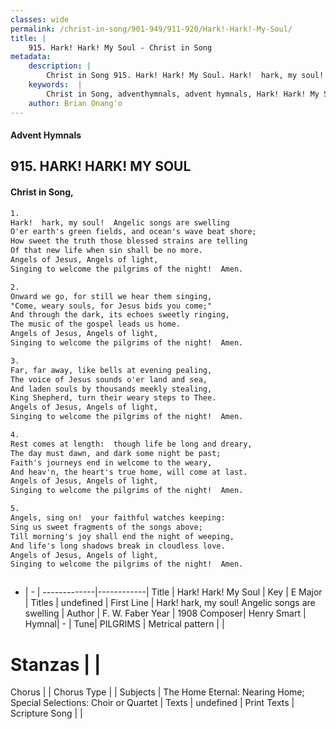 ```yaml
---
classes: wide
permalink: /christ-in-song/901-949/911-920/Hark!-Hark!-My-Soul/
title: |
    915. Hark! Hark! My Soul - Christ in Song
metadata:
    description: |
        Christ in Song 915. Hark! Hark! My Soul. Hark!  hark, my soul!  Angelic songs are swelling O'er earth's green fields, and ocean's wave beat shore; How sweet the truth those blessed strains are telling Of that new life when sin shall be no more. Angels of Jesus, Angels of light, Singing to welcome the pilgrims of the night!  Amen.
    keywords:  |
        Christ in Song, adventhymnals, advent hymnals, Hark! Hark! My Soul, Hark! hark, my soul! Angelic songs are swelling. 
    author: Brian Onang'o
---
```


#### Advent Hymnals
## 915. HARK! HARK! MY SOUL
####  Christ in Song,

```txt
1.
Hark!  hark, my soul!  Angelic songs are swelling
O'er earth's green fields, and ocean's wave beat shore;
How sweet the truth those blessed strains are telling
Of that new life when sin shall be no more.
Angels of Jesus, Angels of light,
Singing to welcome the pilgrims of the night!  Amen.

2.
Onward we go, for still we hear them singing,
"Come, weary souls, for Jesus bids you come;"
And through the dark, its echoes sweetly ringing,
The music of the gospel leads us home.
Angels of Jesus, Angels of light,
Singing to welcome the pilgrims of the night!  Amen.

3.
Far, far away, like bells at evening pealing,
The voice of Jesus sounds o'er land and sea,
And laden souls by thousands meekly stealing,
King Shepherd, turn their weary steps to Thee.
Angels of Jesus, Angels of light,
Singing to welcome the pilgrims of the night!  Amen.

4.
Rest comes at length:  though life be long and dreary,
The day must dawn, and dark some night be past;
Faith's journeys end in welcome to the weary,
And heav'n, the heart's true home, will come at last.
Angels of Jesus, Angels of light,
Singing to welcome the pilgrims of the night!  Amen.

5.
Angels, sing on!  your faithful watches keeping:
Sing us sweet fragments of the songs above;
Till morning's joy shall end the night of weeping,
And life's long shadows break in cloudless love.
Angels of Jesus, Angels of light,
Singing to welcome the pilgrims of the night!  Amen.



```

- |   -  |
-------------|------------|
Title | Hark! Hark! My Soul |
Key | E Major |
Titles | undefined |
First Line | Hark! hark, my soul! Angelic songs are swelling |
Author | F. W. Faber
Year | 1908
Composer| Henry Smart |
Hymnal|  - |
Tune| PILGRIMS |
Metrical pattern | |
# Stanzas |  |
Chorus |  |
Chorus Type |  |
Subjects | The Home Eternal: Nearing Home; Special Selections: Choir or Quartet |
Texts | undefined |
Print Texts | 
Scripture Song |  |
    
